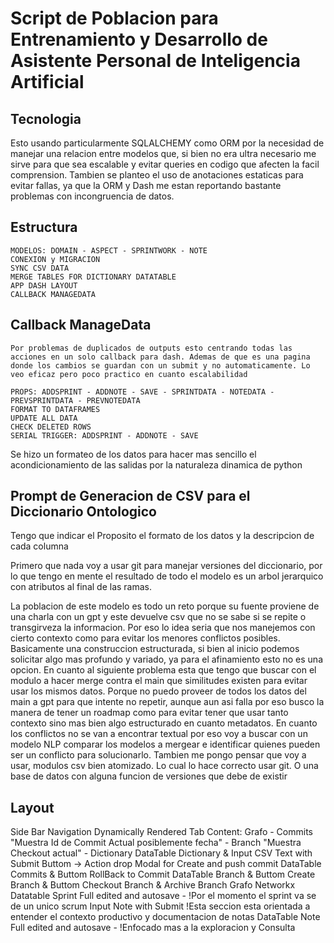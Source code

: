 # Script de Poblacion para Entrenamiento y Desarrollo de Asistente Personal de Inteligencia Artificial

## Tecnologia
Esto usando particularmente SQLALCHEMY como ORM por la necesidad de manejar una relacion entre modelos que, si bien no era ultra necesario me sirve para que sea escalable y evitar queries en codigo que afecten la facil comprension.
Tambien se planteo el uso de anotaciones estaticas para evitar fallas, ya que la ORM y Dash me estan reportando bastante problemas con incongruencia de datos.

## Estructura
    MODELOS: DOMAIN - ASPECT - SPRINTWORK - NOTE
    CONEXION y MIGRACION
    SYNC CSV DATA
    MERGE TABLES FOR DICTIONARY DATATABLE
    APP DASH LAYOUT
    CALLBACK MANAGEDATA

## Callback ManageData
    Por problemas de duplicados de outputs esto centrando todas las acciones en un solo callback para dash. Ademas de que es una pagina donde los cambios se guardan con un submit y no automaticamente. Lo veo eficaz pero poco practico en cuanto escalabilidad

    PROPS: ADDSPRINT - ADDNOTE - SAVE - SPRINTDATA - NOTEDATA - PREVSPRINTDATA - PREVNOTEDATA
    FORMAT TO DATAFRAMES
    UPDATE ALL DATA
    CHECK DELETED ROWS
    SERIAL TRIGGER: ADDSPRINT - ADDNOTE - SAVE

Se hizo un formateo de los datos para hacer mas sencillo el acondicionamiento de las salidas por la naturaleza dinamica de python

## Prompt de Generacion de CSV para el Diccionario Ontologico 
Tengo que indicar el Proposito el formato de los datos y la descripcion de cada columna

Primero que nada voy a usar git para manejar versiones del diccionario, por lo que tengo en mente el resultado de todo el modelo es un arbol jerarquico con atributos al final de las ramas.

La poblacion de este modelo es todo un reto porque su fuente proviene de una charla con un gpt y este devuelve csv que no se sabe si se repite o transgirveza la informacion. Por eso lo idea seria que nos manejemos con cierto contexto como para evitar los menores conflictos posibles. Basicamente una construccion estructurada, si bien al inicio podemos solicitar algo mas profundo y variado, ya para el afinamiento esto no es una opcion.
En cuanto al siguiente problema esta que tengo que buscar con el modulo a hacer merge contra el main que similitudes existen para evitar usar los mismos datos. Porque no puedo proveer de todos los datos del main a gpt para que intente no repetir, aunque aun asi falla por eso busco la manera de tener un roadmap como para evitar tener que usar tanto contexto sino mas bien algo estructurado en cuanto metadatos. En cuanto los conflictos no se van a encontrar textual por eso voy a buscar con un modelo NLP comparar los modelos a mergear e identificar quienes pueden ser un conflicto para solucionarlo.
Tambien me pongo pensar que voy a usar, modulos csv bien atomizado. Lo cual lo hace correcto usar git. O una base de datos con alguna funcion de versiones que debe de existir 

## Layout
Side Bar Navigation
    Dynamically Rendered Tab Content: Grafo - Commits "Muestra Id de Commit Actual posiblemente fecha" - Branch "Muestra Checkout actual" - Dictionary
        DataTable Dictionary & Input CSV Text with Submit Buttom -> Action drop Modal for Create and push commit
        DataTable Commits & Buttom RollBack to Commit
        DataTable Branch & Buttom Create Branch & Buttom Checkout Branch & Archive Branch
        Grafo Networkx
    Datatable Sprint Full edited and autosave - !Por el momento el sprint va se de un unico scrum
        Input Note with Submit
        !Esta seccion esta orientada a entender el contexto productivo y documentacion de notas
    DataTable Note Full edited and autosave - !Enfocado mas a la exploracion y Consulta



